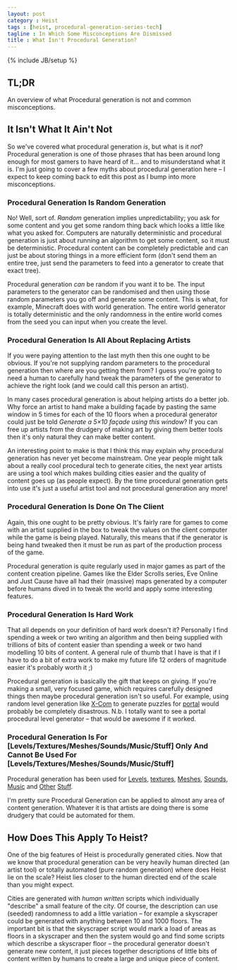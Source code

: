 ```yaml
---
layout: post
category : Heist
tags : [heist, procedural-generation-series-tech]
tagline : In Which Some Misconceptions Are Dismissed
title : What Isn't Procedural Generation?
---
```

{% include JB/setup %}


## TL;DR

An overview of what Procedural generation is not and common misconceptions.

## It Isn't What It Ain't Not

So we've covered what procedural generation *is*, but what is it *not*? Procedural generation is one of those phrases that has been around long enough for most gamers to have heard of it... and to misunderstand what it is. I'm just going to cover a few myths about procedural generation here – I expect to keep coming back to edit this post as I bump into more misconceptions.

### Procedural Generation Is Random Generation

No! Well, sort of. _Random_ generation implies unpredictability; you ask for some content and you get some random thing back which looks a little like what you asked for. Computers are naturally deterministic and procedural generation is just about running an algorithm to get some content, so it must be deterministic. Procedural content can be completely predictable and can just be about storing things in a more efficient form (don't send them an entire tree, just send the parameters to feed into a generator to create that exact tree).

Procedural generation _can_ be random if you want it to be. The input parameters to the generator can be randomised and then using those random parameters you go off and generate some content. This is what, for example, Minecraft does with world generation. The entire world generator is totally deterministic and the only randomness in the entire world comes from the seed you can input when you create the level.

### Procedural Generation Is All About Replacing Artists

If you were paying attention to the last myth then this one ought to be obvious. If you're not supplying random parameters to the procedural generation then where are you getting them from? I guess you're going to need a human to carefully hand tweak the parameters of the generator to achieve the right look (and we could call this person an artist).

In many cases procedural generation is about helping artists do a better job. Why force an artist to hand make a building façade by pasting the same window in 5 times for each of the 10 floors when a procedural generator could just be told *Generate a 5×10 façade using this window*? If you can free up artists from the drudgery of making art by giving them better tools then it's only natural they can make better content.

An interesting point to make is that I think this may explain why procedural generation has never yet become mainstream. One year people might talk about a really cool procedural tech to generate cities, the next year artists are using a tool which makes building cities easier and the quality of content goes up (as people expect). By the time procedural generation gets into use it's just a useful artist tool and not procedural generation any more!

### Procedural Generation Is Done On The Client

Again, this one ought to be pretty obvious. It's fairly rare for games to come with an artist supplied in the box to tweak the values on the client computer while the game is being played. Naturally, this means that if the generator is being hand tweaked then it must be run as part of the production process of the game.

Procedural generation is quite regularly used in major games as part of the content creation pipeline. Games like the Elder Scrolls series, Eve Online and Just Cause have all had their (massive) maps generated by a computer before humans dived in to tweak the world and apply some interesting features.

### Procedural Generation Is Hard Work

That all depends on your definition of hard work doesn't it? Personally I find spending a week or two writing an algorithm and then being supplied with trillions of bits of content easier than spending a week or two hand modelling 10 bits of content. A general rule of thumb that I have is that if I have to do a bit of extra work to make my future life 12 orders of magnitude easier it's probably worth it ;)

Procedural generation is basically the gift that keeps on giving. If you're making a small, very focused game, which requires carefully designed things then maybe procedural generation isn't so useful. For example, using random level generation like [X-Com](http://en.wikipedia.org/wiki/X-COM) to generate puzzles for <a href="http://en.wikipedia.org/wiki/Portal_(video_game)">portal</a> would probably be completely disastrous. N.b. I totally want to see a portal procedural level generator – that would be awesome if it worked.

### Procedural Generation Is For [Levels/Textures/Meshes/Sounds/Music/Stuff] Only And Cannot Be Used For [Levels/Textures/Meshes/Sounds/Music/Stuff]

Procedural generation has been used for <a href="http://images.wikia.com/justcause/images/9/9d/Just_Cause_(1)_map.png">Levels</a>, [textures](http://powet.tv/powetblog/wp-content/uploads/2007/06/kreiger.jpg), [Meshes](http://www.esri.com/news/releases/11-4qtr/images/esri-releases-new-version-of-cityengine-lg.jpg), [Sounds](http://www.superflashbros.net/as3sfxr/), [Music](http://tones.wolfram.com/generate/) and [Other](http://left4dead.wikia.com/wiki/The_Director) [Stuff](http://www.youtube.com/watch?v=_xAYkPVOTbc).

I'm pretty sure Procedural Generation can be applied to almost any area of content generation. Whatever it is that artists are doing there is some drudgery that could be automated for them.

## How Does This Apply To Heist?

One of the big features of Heist is procedurally generated cities. Now that we know that procedural generation can be very heavily human directed (an artist tool) or totally automated (pure random generation) where does Heist lie on the scale? Heist lies closer to the human directed end of the scale than you might expect.

Cities are generated with _human written_ scripts which individually "describe" a small feature of the city. Of course, the description can use (seeded) randomness to add a little variation – for example a skyscraper could be generated with anything between 10 and 1000 floors. The important bit is that the skyscraper script would mark a load of areas as floors in a skyscraper and then the system would go and find some scripts which describe a skyscraper floor – the procedural generator doesn't generate new content, it just pieces together descriptions of little bits of content written by humans to create a large and unique piece of content.